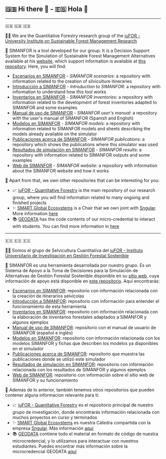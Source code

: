 ## 🇬🇧 Hi there 👋 - 🇪🇸 Hola 👋 

---

🇬🇧  🇬🇧  🇬🇧

🙋‍♀️ We are the Quantitative Forestry research group of the [iuFOR - University Institute on Sustainable Forest Management Research](https://iufor.uva.es/)

🌳 SIMANFOR is a tool developed for our group. It is a Decision Support System for the Simulation of Sustainable Forest Management Alternatives available at his [website](https://www.simanfor.es/), which support information is available at [this repository](https://github.com/simanfor). Here, you will find:

*   [Escenarios en SIMANFOR](https://github.com/simanfor/escenarios) - *SIMANFOR scenarios*: a repository with information related to the creation of silviculture itineraries
*   [Introducción a SIMANFOR](https://github.com/simanfor/introduccion) - *Introduction to SIMANFOR*: a repository with information to understand how this tool works
*   [Inventarios en SIMANFOR](https://github.com/simanfor/inventarios) - *SIMANFOR inventories*: a repository with information related to the development of forest inventories adapted to SIMANFOR and some examples
*   [Manual de uso de SIMANFOR](https://github.com/simanfor/manual) - *SIMANFOR user's manual*: a repository with the user's manual of SIMANFOR (Spanish and English)
*   [Modelos en SIMANFOR](https://github.com/simanfor/modelos) - *SIMANFOR models*: a repository with information related to SIMANFOR models and sheets describing the models already available on the simulator
*   [Publicaciones acerca de SIMANFOR](https://github.com/simanfor/publicaciones) - *SIMANFOR publications*: a repository which shows the publications where this simulator was used
*   [Resultados de simulación en SIMANFOR](https://github.com/simanfor/resultados) - *SIMANFOR results*: a repository with information related to SIMANFOR outputs and some examples
*   [Web de SIMANFOR](https://github.com/simanfor/web) - *SIMANFOR website*: a repository with information about the SIMANFOR website and how it works

🔗 Apart from that, we own other repositories that can be interesting for you:

- 📈 [iuFOR - Quantitative Forestry](https://github.com/iuFOR-QuantitativeForestry) is the main repository of our research group, where you will find information related to many ongoing and finished projects
- ✨ [SMART Global Ecosystems](https://github.com/SMART-Global-Ecosystems) is a Chair that we own joint with [Sngular](https://www.sngular.com/). More information [here](https://smartglobalecosystems.uva.es/)
- 📚 [GEODATA](https://github.com/GEODATA-UVa) has the code contents of our micro-credential to interact with students. You can find more information in [here](https://geodata.uva.es/)

---

🇪🇸  🇪🇸  🇪🇸

🙋‍♀️ Somos el grupo de Selvicultura Cuantitativa del [iuFOR - Instituto Universitario de Investigación en Gestión Forestal Sostenible](https://iufor.uva.es/)

🌳 SIMANFOR es una herramienta desarrollada por nuestro grupo. Es un Sistema de Apoyo a la Toma de Decisiones para la Simulación de Alternativas de Gestión Forestal Sostenible disponible en su [sitio web](https://www.simanfor.es/), cuya información de apoyo está disponible en [este repositorio](https://github.com/simanfor). Aquí encontrarás:

* [Escenarios en SIMANFOR](https://github.com/simanfor/escenarios): repositorio con información relacionada con la creación de itinerarios selvícolas
* [Introducción a SIMANFOR](https://github.com/simanfor/introduccion): repositorio con información para entender el funcionamiento de esta herramienta
* [Inventarios en SIMANFOR](https://github.com/simanfor/inventarios): repositorio con información relacionada con la elaboración de inventarios forestales adaptados a SIMANFOR y algunos ejemplos
* [Manual de uso de SIMANFOR](https://github.com/simanfor/manual): repositorio con el manual de usuario de SIMANFOR (español e inglés)
* [Modelos en SIMANFOR](https://github.com/simanfor/modelos): repositorio con información relacionada con los modelos SIMANFOR y fichas que describen los modelos ya disponibles en el simulador
* [Publicaciones acerca de SIMANFOR](https://github.com/simanfor/publicaciones): repositorio que muestra las publicaciones donde se utilizó este simulador
* [Resultados de simulación en SIMANFOR](https://github.com/simanfor/resultados): repositorio con información relacionada con los resultados de SIMANFOR y algunos ejemplos
* [Web de SIMANFOR](https://github.com/simanfor/web): repositorio con información sobre el sitio web de SIMANFOR y su funcionamiento

🔗 Además de lo anterior, también tenemos otros repositorios que pueden contener alguna informacion relevante para ti:

- 📈 [iuFOR - Quantitative Forestry](https://github.com/iuFOR-QuantitativeForestry) es el repositorio principal de nuestro grupo de investigación, donde encontrarás información relacionada con muchos proyectos en curso y terminados
- ✨ [SMART Global Ecosystems](https://github.com/SMART-Global-Ecosystems) es nuestra Cátedra compartida con la empresa [Sngular](https://www.sngular.com/). Más información [aquí](https://smartglobalecosystems.uva.es/)
- 📚 [GEODATA](https://github.com/GEODATA-UVa) contiene todo el material en formato de código de nuestra microcredencial, y lo utilizamos para interactuar con nuestros estudiantes. Puedes encontrar más información sobre la microcredencial GEODATA [aquí](https://geodata.uva.es/)
